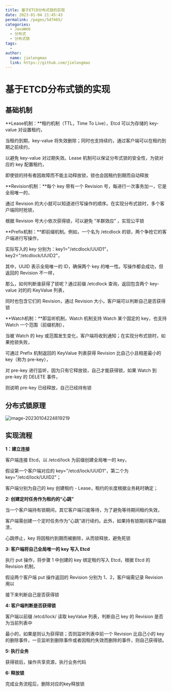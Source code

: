 ```yaml
---
title: 基于ETCD分布式锁的实现
date: 2023-01-04 21:45:43
permalink: /pages/5d7465/
categories:
  - JavaWeb
  - 分布式
  - 分布式锁
tags:
  - 
author: 
  name: jielongmao
  link: https://github.com/jielongmao
---
```

# 基于ETCD分布式锁的实现

## 基础机制

**Lease机制：**租约机制（TTL，Time To Live），Etcd 可以为存储的 key-value 对设置租约，

当租约到期，key-value 将失效删除；同时也支持续约，通过客户端可以在租约到期之前续约，

以避免 key-value 对过期失效。Lease 机制可以保证分布式锁的安全性，为锁对应的 key 配置租约，

即使锁的持有者因故障而不能主动释放锁，锁也会因租约到期而自动释放



**Revision机制：**每个 key 带有一个 Revision 号，每进行一次事务加一，它是全局唯一的，

通过 Revision 的大小就可以知道进行写操作的顺序。在实现分布式锁时，多个客户端同时抢锁，

根据 Revision 号大小依次获得锁，可以避免 “羊群效应” ，实现公平锁



**Prefix机制：**即前缀机制。例如，一个名为 /etcdlock 的锁，两个争抢它的客户端进行写操作，

实际写入的 key 分别为：key1="/etcdlock/UUID1"，key2="/etcdlock/UUID2"，

其中，UUID 表示全局唯一的 ID，确保两个 key 的唯一性。写操作都会成功，但返回的 Revision 不一样，

那么，如何判断谁获得了锁呢？通过前缀 /etcdlock 查询，返回包含两个 key-value 对的的 KeyValue 列表，

同时也包含它们的 Revision，通过 Revision 大小，客户端可以判断自己是否获得锁



**Watch机制：**即监听机制，Watch 机制支持 Watch 某个固定的 key，也支持 Watch 一个范围（前缀机制），

当被 Watch 的 key 或范围发生变化，客户端将收到通知；在实现分布式锁时，如果抢锁失败，

可通过 Prefix 机制返回的 KeyValue 列表获得 Revision 比自己小且相差最小的 key（称为 pre-key），

对 pre-key 进行监听，因为只有它释放锁，自己才能获得锁，如果 Watch 到 pre-key 的 DELETE 事件，

则说明 pre-key 已经释放，自己已经持有锁

## 分布式锁原理

![image-20230104224819219](https://cdn.jsdelivr.net/gh/jielongmao/image_bed@main/blog/image-20230104224819219.png)

## 实现流程

**1：建立连接**

客户端连接 Etcd，以 /etcd/lock 为前缀创建全局唯一的 key，

假设第一个客户端对应的 key="/etcd/lock/UUID1"，第二个为 key="/etcd/lock/UUID2"；

客户端分别为自己的 key 创建租约 - Lease，租约的长度根据业务耗时确定；

**2: 创建定时任务作为租约的“心跳”**

当一个客户端持有锁期间，其它客户端只能等待，为了避免等待期间租约失效，

客户端需创建一个定时任务作为“心跳”进行续约。此外，如果持有锁期间客户端崩溃，

心跳停止，key 将因租约到期而被删除，从而锁释放，避免死锁

**3: 客户端将自己全局唯一的 key 写入 Etcd**

执行 put 操作，将步骤 1 中创建的 key 绑定租约写入 Etcd，根据 Etcd 的 Revision 机制，

假设两个客户端 put 操作返回的 Revision 分别为 1、2，客户端需记录 Revision 用以

接下来判断自己是否获得锁

**4: 客户端判断是否获得锁**

客户端以前缀 /etcd/lock/ 读取 keyValue 列表，判断自己 key 的 Revision 是否为当前列表中

最小的，如果是则认为获得锁；否则监听列表中前一个 Revision 比自己小的 key 的删除事件，一旦监听到删除事件或者因租约失效而删除的事件，则自己获得锁。

**5: 执行业务**

获得锁后，操作共享资源，执行业务代码

**6: 释放锁**

完成业务流程后，删除对应的key释放锁